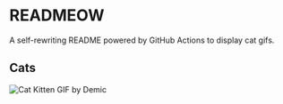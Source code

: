 # READMEOW

A self-rewriting README powered by GitHub Actions to display cat gifs.

## Cats

![Cat Kitten GIF by Demic](https://media2.giphy.com/media/3oriO0OEd9QIDdllqo/200.gif?cid=9acd02dae0lha6337zmsbpthk1g39ohrmvwird31aoaxdwdz&ep=v1_gifs_search&rid=200.gif&ct=g)
